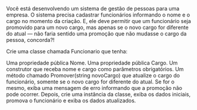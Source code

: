 Você está desenvolvendo um sistema de gestão de pessoas para uma empresa. O sistema precisa cadastrar funcionários informando o nome e o cargo no momento da criação. E, ele deve permitir que um funcionário seja promovido para um novo cargo, mas apenas se o novo cargo for diferente do atual — não faria sentido uma promoção que não mudasse o cargo da pessoa, concorda?!

Crie uma classe chamada Funcionario que tenha:

Uma propriedade pública Nome.
Uma propriedade pública Cargo.
Um construtor que receba nome e cargo como parâmetros obrigatórios.
Um método chamado Promover(string novoCargo) que atualize o cargo do funcionário, somente se o novo cargo for diferente do atual. Se for o mesmo, exiba uma mensagem de erro informando que a promoção não pode ocorrer.
Depois, crie uma instância da classe, exiba os dados iniciais, promova o funcionário e exiba os dados atualizados.
